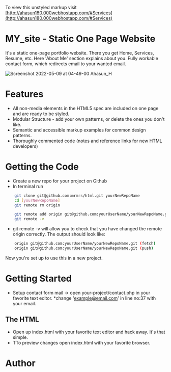 To view this unstyled markup visit [http://ahasun180.000webhostapp.com/#Services](http://ahasun180.000webhostapp.com/#Services)

# MY_site - Static One Page Website

It's a static one-page portfolio website. There you get Home, Services, Resume, etc. Here 'About Me'  section explains about you. Fully workable contact form, which redirects email to your wanted email.

![Screenshot 2022-05-09 at 04-49-00 Ahasun_H](https://user-images.githubusercontent.com/33959275/167319117-ea060134-15ed-4f10-8ac8-50f420e6cc39.png)

# Features

* All non-media elements in the HTML5 spec are included on one page and are ready to be styled.
* Modular Structure - add your own patterns, or delete the ones you don't like.
* Semantic and accessible markup examples for common design patterns.
* Thoroughly commented code (notes and reference links for new HTML developers)

# Getting the Code

* Create a new repo for your project on Github
* In terminal run

```bash
    git clone git@github.com:mrmrs/html.git yourNewRepoName
    cd [yourNewRepoName]
    git remote rm origin

    git remote add origin git@github.com:yourUserName/yourNewRepoName.git
    git remote -v
```

* git remote -v will allow you to check that you have changed the remote origin correctly. The output should look like:
```bash
    origin git@github.com:yourUserName/yourNewRepoName.git (fetch)
    origin git@github.com:yourUserName/yourNewRepoName.git (push)
```

Now you're set up to use this in a new project.

# Getting Started
* Setup contact form mail -> open your-project/contact.php in your favorite text editor.
*change 'example@email.com' in line no:37 with your email.

## The HTML
* Open up index.html with your favorite text editor and hack away. It's that simple.
* TTo preview changes open index.html with your favorite browser.

# Author
